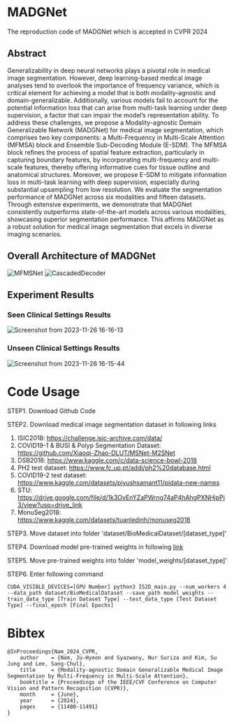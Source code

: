# MADGNet
The reproduction code of MADGNet which is accepted in CVPR 2024

## Abstract
Generalizability in deep neural networks plays a pivotal role in medical image segmentation. However, deep learning-based medical image analyses tend to overlook the importance of frequency variance, which is critical element for achieving a model that is both modality-agnostic and domain-generalizable.  Additionally, various models fail to account for the potential information loss that can arise from multi-task learning under deep supervision, a factor that can impair the model’s representation ability. To address these challenges, we propose a Modality-agnostic Domain Generalizable Network (MADGNet) for medical image segmentation, which comprises two key components: a Multi-Frequency in Multi-Scale Attention (MFMSA) block and Ensemble Sub-Decoding Module (E-SDM). The MFMSA block refines the process of spatial feature extraction, particularly in capturing boundary features, by incorporating multi-frequency and multi-scale features, thereby offering informative cues for tissue outline and anatomical structures. Moreover, we propose E-SDM to mitigate information loss in multi-task learning with deep supervision, especially during substantial upsampling from low resolution. We evaluate the segmentation performance of MADGNet across six modalities and fifteen datasets. Through extensive experiments, we demonstrate that MADGNet consistently outperforms  state-of-the-art models across various modalities, showcasing superior segmentation performance.  This affirms MADGNet as a robust solution for medical image segmentation that excels in diverse imaging scenarios. 

## Overall Architecture of MADGNet
![MFMSNet](https://github.com/BlindReview922/MADGNet/assets/142275582/8c1d54c5-b03d-4c71-b7f1-81e8c91e0d36)
![CascadedDecoder](https://github.com/BlindReview922/MADGNet/assets/142275582/8c057fd3-e681-4b52-b630-591f4bc5a8f5)

## Experiment Results

### Seen Clinical Settings Results
![Screenshot from 2023-11-26 16-16-13](https://github.com/BlindReview922/MADGNet/assets/142275582/30767364-13a7-43b1-8b00-dff7aa531e7d)

### Unseen Clinical Settings Results
![Screenshot from 2023-11-26 16-15-44](https://github.com/BlindReview922/MADGNet/assets/142275582/cef29e7d-5c41-4c82-9f9a-45c45de46cb9)

# Code Usage

STEP1. Download Github Code

STEP2. Download medical image segmentation dataset in following links
  1) ISIC2018: https://challenge.isic-archive.com/data/
  2) COVID19-1 & BUSI & Polyp Segmentation Dataset: https://github.com/Xiaoqi-Zhao-DLUT/MSNet-M2SNet
  3) DSB2018: https://www.kaggle.com/c/data-science-bowl-2018
  4) PH2 test dataset: https://www.fc.up.pt/addi/ph2%20database.html
  5) COVID19-2 test dataset: https://www.kaggle.com/datasets/piyushsamant11/pidata-new-names
  6) STU: https://drive.google.com/file/d/1k3OvEnYZaPWrng74aP4hAhgPXNHjpPj3/view?usp=drive_link
  7) MonuSeg2018: https://www.kaggle.com/datasets/tuanledinh/monuseg2018
  
STEP3. Move dataset into folder 'dataset/BioMedicalDataset/[dataset_type]'

STEP4. Download model pre-trained weights in following [link](https://drive.google.com/file/d/1y1DG5yh4zO9m6OhN4WHNqFqcV4mArYRx/view?usp=drive_link)

STEP5. Move pre-trained weights into folder 'model_weights/[dataset_type]'

STEP6. Enter following command

```
CUDA_VISIBLE_DEVICES=[GPU Number] python3 IS2D_main.py --num_workers 4 --data_path dataset/BioMedicalDataset --save_path model_weights --train_data_type [Train Dataset Type] --test_data_type [Test Dataset Type] --final_epoch [Final Epochs]
```

# Bibtex
```
@InProceedings{Nam_2024_CVPR,
    author    = {Nam, Ju-Hyeon and Syazwany, Nur Suriza and Kim, Su Jung and Lee, Sang-Chul},
    title     = {Modality-agnostic Domain Generalizable Medical Image Segmentation by Multi-Frequency in Multi-Scale Attention},
    booktitle = {Proceedings of the IEEE/CVF Conference on Computer Vision and Pattern Recognition (CVPR)},
    month     = {June},
    year      = {2024},
    pages     = {11480-11491}
}
```
